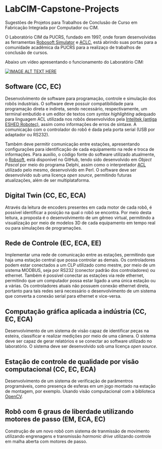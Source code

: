 # LabCIM-Capstone-Projects

Sugestões de Projetos para Trabalhos de Conclusão de Curso em Fabricação Integrada por Computador ou CIM.

O Laboratório CIM da PUCRS, fundado em 1997, onde foram desenvolvidas as
ferramentas [Robosoft Simulator](https://github.com/cimtools/robosoft) e
[ACLC](https://github.com/cimtools/aclc), está abrindo suas portas para a comunidade
acadêmica da PUCRS para a realizaço de trabalhos de conclusão de cursos.

Abaixo um vídeo apresentando o funcionamento do Laboratório CIM:

[![IMAGE ALT TEXT HERE](https://img.youtube.com/vi/iYh5go_5Sc8/0.jpg)](https://www.youtube.com/watch?v=iYh5go_5Sc8)

## Software (CC, EC)

Desenvolvimento de software para programação, controle e simulação dos
robôs industriais. O software deve possuir compatibilidade para programação
direta e indireta, sendo necessário, respectivamente, um terminal embutido
e um editor de textos com *syntax highlighting* adequado para linguagem ACL utilizada
nos robôs desenvolvidos pela [Intelitek (antiga ESHED Robotec)](https://www.intelitek.com/),
assim como informações de erros de sintaxe. A comunicação com o controlador do
robô é dada pela porta serial (USB por adaptador ou RS232). 

Também deve permitir comunicação entre estações, apresentando configurações
para identificação de cada equipamento na rede e troca de informações.
Para auxilio, o código fonte do software utilizado atualmente, o [Robsoft](https://github.com/cimtools/robosoft),
está disponível no GitHub, tendo sido desenvolvido em *Object Pascal* por meio do
programa Delphi, assim como o interpretador [ACL](https://github.com/cimtools/aclc) utilizado pelo mesmo,
desenvolvido em Perl. O software deve ser desenvolvido sub uma licença *open source*,
permitindo futuras atualizações, além de ser multiplataforma.

## Digital Twin (CC, EC, ECA)

Através da leitura de encoders presentes em cada motor de cada robô,
é possível identificar a posição na qual o robô se encontra. Por meio
desta leitura, a proposta é o desenvolvimento de um gêmeo virtual,
permitindo a visualização por meio de modelos 3D de cada equipamento
em tempo real ou para simulações de programações.

## Rede de Controle (EC, ECA, EE)

Implementar uma rede de comunicação entre as estações, permitindo que
haja uma estação central que possa controlar as demais. Os controladores
podem estar conectados a um CLP utilizado como mestre, por meio de um
sistema MODBUS, seja por RS232 (conector padrão dos controladores) ou
ethernet. Também é possível conectar as estações via rede ethernet,
permitindo que um computador possa estar ligado a uma única estação ou a
várias. Os controladores atuais não possuem conexão ethernet direta,
portanto para tais redes será necessário o desenvolvimento de um sistema
que converta a conexão serial para ethernet e vice-versa. 

## Computação gráfica aplicada a indústria (CC, EC, ECA)

Desenvolvimento de um sistema de visão capaz de identificar peças na esteira,
classificar e realizar medições por meio de uma câmera. O sistema deve ser
capaz de gerar relatórios e se conectar ao software utilizado no laboratório.
O sistema deve ser desenvolvido sob uma licença *open source*.

## Estação de controle de qualidade por visão computacional (CC, EC, ECA)

Desenvolvimento de um sistema de verificação de parâmentros programáveis,
como presença de esferas em um jogo montado na estação de montagem, por exemplo.
Usando visão computacional com a biblioteca [OpenCV](https://opencv.org/).

## Robô com 6 graus de liberdade utilizando motores de passo (EM, ECA, EC)

Construção de um novo robô com sistema de tranmissão de movimento 
utilizando engrenagens e transmissão *harmonic drive* utilizando 
controle em malha aberta com motores de passo.

